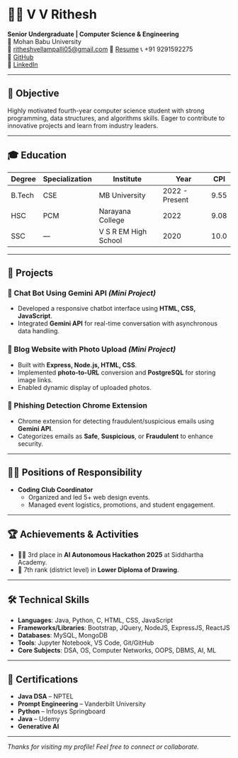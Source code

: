# 👨‍💻 V V Rithesh

**Senior Undergraduate | Computer Science & Engineering**  
📍 Mohan Babu University  
📧 [ritheshvellampalli05@gmail.com](mailto:ritheshvellampalli05@gmail.com)
🔗 [Resume](https://drive.google.com/file/d/19wNuwFf32hZNTyn8hs7aRtjAUXIckQCh/view?usp=sharing)
📞 +91 9291592275  
🔗 [GitHub](https://github.com/Rithesh05)  
🔗 [LinkedIn](www.linkedin.com/in/ritheshvellampalli) <!-- Add your actual LinkedIn profile URL -->

---

## 🎯 Objective

Highly motivated fourth-year computer science student with strong programming, data structures, and algorithms skills. Eager to contribute to innovative projects and learn from industry leaders.

---

## 🎓 Education

| Degree | Specialization | Institute               | Year           | CPI  |
|--------|----------------|-------------------------|----------------|------|
| B.Tech | CSE            | MB University           | 2022 - Present | 9.55 |
| HSC    | PCM            | Narayana College        | 2022           | 9.08 |
| SSC    | —              | V S R EM High School    | 2020           | 10.0 |

---

## 💼 Projects

### 💬 Chat Bot Using Gemini API _(Mini Project)_
- Developed a responsive chatbot interface using **HTML, CSS, JavaScript**.
- Integrated **Gemini API** for real-time conversation with asynchronous data handling.

### 📝 Blog Website with Photo Upload _(Mini Project)_
- Built with **Express, Node.js, HTML, CSS**.
- Implemented **photo-to-URL** conversion and **PostgreSQL** for storing image links.
- Enabled dynamic display of uploaded photos.

### 🔐 Phishing Detection Chrome Extension
- Chrome extension for detecting fraudulent/suspicious emails using **Gemini API**.
- Categorizes emails as **Safe**, **Suspicious**, or **Fraudulent** to enhance security.

---

## 🧑‍💼 Positions of Responsibility

- **Coding Club Coordinator**
  - Organized and led 5+ web design events.
  - Managed event logistics, promotions, and student engagement.

---

## 🏆 Achievements & Activities

- 👨‍💻 3rd place in **AI Autonomous Hackathon 2025** at Siddhartha Academy.
- 🎨 7th rank (district level) in **Lower Diploma of Drawing**.

---

## 🛠️ Technical Skills

- **Languages**: Java, Python, C, HTML, CSS, JavaScript  
- **Frameworks/Libraries**: Bootstrap, JQuery, NodeJS, ExpressJS, ReactJS
- **Databases**: MySQL, MongoDB  
- **Tools**: Jupyter Notebook, VS Code, Git/GitHub  
- **Core Subjects**: DSA, OS, Computer Networks, OOPS, DBMS, AI, ML  

---

## 📜 Certifications

- **Java DSA** – NPTEL  
- **Prompt Engineering** – Vanderbilt University  
- **Python** – Infosys Springboard  
- **Java** – Udemy  
- **Generative AI**

---

_Thanks for visiting my profile! Feel free to connect or collaborate._

